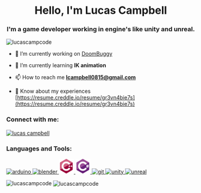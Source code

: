 <h1 align="center">Hello, I'm Lucas Campbell</h1>
<h3 align="center">I'm a game developer working in engine's like unity and unreal.</h3>

<p align="left"> <img src="https://komarev.com/ghpvc/?username=lucascampcode&label=Profile%20views&color=0e75b6&style=flat" alt="lucascampcode" /> </p>

- 🔭 I’m currently working on [DoomBuggy](https://doombuggy.itch.io/doom-buggy)

- 🌱 I’m currently learning **IK animation**

- 📫 How to reach me **lcampbell0815@gmail.com**

- 📄 Know about my experiences [https://resume.creddle.io/resume/gr3vn4bie7s](https://resume.creddle.io/resume/gr3vn4bie7s)

<h3 align="left">Connect with me:</h3>
<p align="left">
<a href="https://linkedin.com/in/lucas campbell" target="blank"><img align="center" src="https://raw.githubusercontent.com/rahuldkjain/github-profile-readme-generator/master/src/images/icons/Social/linked-in-alt.svg" alt="lucas campbell" height="30" width="40" /></a>
</p>

<h3 align="left">Languages and Tools:</h3>
<p align="left"> <a href="https://www.arduino.cc/" target="_blank" rel="noreferrer"> <img src="https://cdn.worldvectorlogo.com/logos/arduino-1.svg" alt="arduino" width="40" height="40"/> </a> <a href="https://www.blender.org/" target="_blank" rel="noreferrer"> <img src="https://download.blender.org/branding/community/blender_community_badge_white.svg" alt="blender" width="40" height="40"/> </a> <a href="https://www.w3schools.com/cpp/" target="_blank" rel="noreferrer"> <img src="https://raw.githubusercontent.com/devicons/devicon/master/icons/cplusplus/cplusplus-original.svg" alt="cplusplus" width="40" height="40"/> </a> <a href="https://www.w3schools.com/cs/" target="_blank" rel="noreferrer"> <img src="https://raw.githubusercontent.com/devicons/devicon/master/icons/csharp/csharp-original.svg" alt="csharp" width="40" height="40"/> </a> <a href="https://git-scm.com/" target="_blank" rel="noreferrer"> <img src="https://www.vectorlogo.zone/logos/git-scm/git-scm-icon.svg" alt="git" width="40" height="40"/> </a> <a href="https://unity.com/" target="_blank" rel="noreferrer"> <img src="https://www.vectorlogo.zone/logos/unity3d/unity3d-icon.svg" alt="unity" width="40" height="40"/> </a> <a href="https://unrealengine.com/" target="_blank" rel="noreferrer"> <img src="https://raw.githubusercontent.com/kenangundogan/fontisto/036b7eca71aab1bef8e6a0518f7329f13ed62f6b/icons/svg/brand/unreal-engine.svg" alt="unreal" width="40" height="40"/> </a> </p>

<p><img align="left" src="https://github-readme-stats.vercel.app/api/top-langs?username=lucascampcode&show_icons=true&locale=en&layout=compact" alt="lucascampcode" /></p>

<p>&nbsp;<img align="center" src="https://github-readme-stats.vercel.app/api?username=lucascampcode&show_icons=true&locale=en" alt="lucascampcode" /></p>


